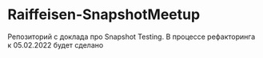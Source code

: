 # Raiffeisen-SnapshotMeetup

Репозиторий с доклада про Snapshot Testing. 
В процессе рефакторинга к 05.02.2022 будет сделано 

